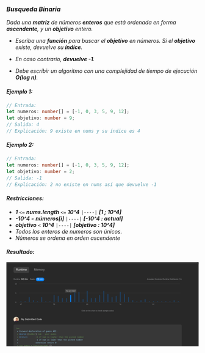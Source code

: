 ### _Busqueda Binaria_

_Dada una **matriz** de números **enteros** que está ordenada en forma **ascendente**, y un **objetivo** entero._

- _Escriba una **función** para buscar el **objetivo** en números. Si el **objetivo** existe, devuelve su **índice**._

- _En caso contrario, **devuelve -1**._

- _Debe escribir un algoritmo con una complejidad de tiempo de ejecución **O(log n)**._

#### _Ejemplo 1:_

```typescript
// Entrada:
let numeros: number[] = [-1, 0, 3, 5, 9, 12];
let objetivo: number = 9;
// Salida: 4
// Explicación: 9 existe en nums y su índice es 4
```

#### _Ejemplo 2:_

```typescript
// Entrada:
let numeros: number[] = [-1, 0, 3, 5, 9, 12];
let objetivo: number = 2;
// Salida: -1
// Explicación: 2 no existe en nums así que devuelve -1
```

#### _Restricciones:_

- _**1** `<=` **nums.length** `<=` **10^4** `|----|` **[1 ; 10^4]**_
- _**-10^4** `<` **números[i]** `|----|` **[-10^4 : actual]**_
- _**objetivo** `<` **10^4** `|----|` **[objetivo : 10^4]**_
- _Todos los enteros de numeros son únicos._
- _Números se ordena en orden ascendente_

#### _Resultado:_

![captura de los test del desafio](https://github.com/jean-carlos-19/leetcode/blob/master/captura/challengue-1-02.png)
